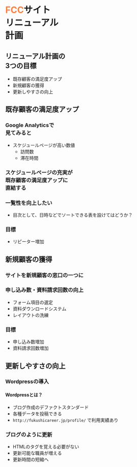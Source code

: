 # <span style="color:rgb(255,128,64);">FCC</span>サイト<br>リニューアル<br>計画



## リニューアル計画の<br>3つの目標

- 既存顧客の満足度アップ
- 新規顧客の獲得
- 更新しやすさの向上



## 既存顧客の満足度アップ



### Google Analyticsで<br>見てみると

- スケジュールページが高い数値
  - 訪問数
  - 滞在時間



### スケジュールページの充実が<br>既存顧客の満足度アップに<br>直結する



### 一覧性を向上したい

- 目次として、日時などでソートできる表を設けてはどうか？



### 目標

- リピーター増加



## 新規顧客の獲得



### サイトを新規顧客の窓口の一つに



### 申し込み数・資料請求回数の向上

- フォーム項目の選定
- 資料ダウンロードシステム
- レイアウトの洗練



### 目標

- 申し込み数増加
- 資料請求回数増加



## 更新しやすさの向上



### Wordpressの導入



#### Wordpressとは？

- ブログ作成のデファクトスタンダード
- 各種データを投稿できる
- `http://fukushicareer.jp/profile/` で利用実績あり



### ブログのように更新

- HTMLのタグを覚える必要がない
- 更新可能な職員が増える
- 更新時間の短縮へ